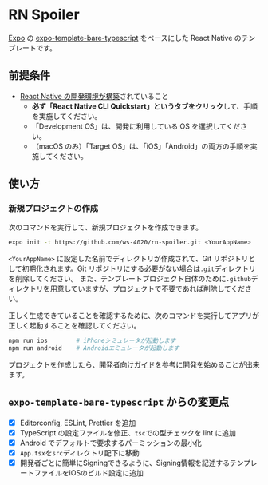 # RN Spoiler

[Expo](https://expo.io/) の [expo-template-bare-typescript](https://github.com/expo/expo/tree/master/templates/expo-template-bare-typescript) をベースにした React Native のテンプレートです。

## 前提条件

- [React Native の開発環境が構築](https://reactnative.dev/docs/environment-setup)されていること
  - **必ず「React Native CLI Quickstart」というタブをクリック**して、手順を実施してください。
  - 「Development OS」は、開発に利用している OS を選択してください。
  - （macOS のみ）「Target OS」は、「iOS」「Android」の両方の手順を実施してください。

## 使い方

### 新規プロジェクトの作成

次のコマンドを実行して、新規プロジェクトを作成できます。

```bash
expo init -t https://github.com/ws-4020/rn-spoiler.git <YourAppName>
```

`<YourAppName>` に設定した名前でディレクトリが作成されて、Git リポジトリとして初期化されます。Git リポジトリにする必要がない場合は`.git`ディレクトリを削除してください。
また、テンプレートプロジェクト自体のために`.github`ディレクトリを用意していますが、プロジェクトで不要であれば削除してください。

正しく生成できていることを確認するために、次のコマンドを実行してアプリが正しく起動することを確認してください。

```bash
npm run ios        # iPhoneシミュレータが起動します
npm run android    # Androidエミュレータが起動します
```

プロジェクトを作成したら、[開発者向けガイド](docs)を参考に開発を始めることが出来ます。

## `expo-template-bare-typescript` からの変更点

- [x] Editorconfig, ESLint, Prettier を追加
- [x] TypeScript の設定ファイルを修正、`tsc`での型チェックを lint に追加
- [x] Android でデフォルトで要求するパーミッションの最小化
- [x] `App.tsx`を`src`ディレクトリ配下に移動
- [x] 開発者ごとに簡単にSigningできるように、Signing情報を記述するテンプレートファイルをiOSのビルド設定に追加
